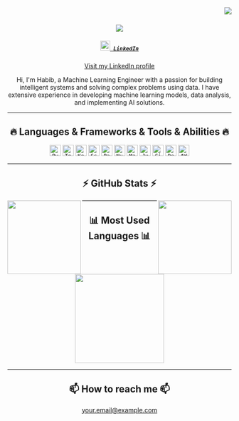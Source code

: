 <!-- Visitor Badge -->
<img align="right" src="https://visitor-badge.laobi.icu/badge?page_id=yourusername.yourusername">

<!-- Typing SVG -->
<h1 align="center">
  <a href="https://git.io/typing-svg">
    <img src="https://readme-typing-svg.herokuapp.com/?lines=Hi+there,+I'm+Habib;  Machine+Learning+Engineer&center=true&size=30">
  </a>
</h1>

<!-- LinkedIn Profile -->
<h5 align="center">
  <code><a href="https://www.linkedin.com/in/yourprofile/" title="LinkedIn Profile"><img width="22" src="images/linkedin.svg"> LinkedIn</a></code>
</h5>
<p align="center">
  <a href="https://www.linkedin.com/in/yourprofile/">Visit my LinkedIn profile</a>
</p>

<!-- Introductory Paragraph -->
<p align="center">
  Hi, I'm Habib, a Machine Learning Engineer with a passion for building intelligent systems and solving complex problems using data. I have extensive experience in developing machine learning models, data analysis, and implementing AI solutions.
</p>

<!-- Languages & Frameworks -->
<hr>
<h2 align="center">🔥 Languages & Frameworks & Tools & Abilities 🔥</h2>
<p align="center">
  <code><img title="Python" height="25" src="images/python-original.svg"></code>
  <code><img title="TensorFlow" height="25" src="images/tensorflow.png"></code>
  <code><img title="Keras" height="25" src="images/keras.png"></code>
  <code><img title="Scikit-Learn" height="25" src="images/scikit-learn.png"></code>
  <code><img title="Pandas" height="25" src="images/pandas.svg"></code>
  <code><img title="NumPy" height="25" src="images/numpy.svg"></code>
  <code><img title="Matplotlib" height="25" src="images/matplotlib.svg"></code>
  <code><img title="Jupyter" height="25" src="images/jupyter.svg"></code>
  <code><img title="Git" height="25" src="images/git-original.svg"></code>
  <code><img title="Docker" height="25" src="images/docker.svg"></code>
  <code><img title="AWS" height="25" src="images/aws.svg"></code>
</p>

<!-- GitHub Stats -->
<hr>
<h2 align="center">⚡ GitHub Stats ⚡</h2>
<p align="center">
  <a href="https://github.com/anuraghazra/github-readme-stats">
    <img align="left" src="https://github-readme-stats.vercel.app/api?username=yourusername&show_icons=true" height="165" />
  </a>
  <a href="https://github.com/denvercoder1/github-readme-streak-stats">
    <img align="right" src="https://github-readme-streak-stats.herokuapp.com/?user=yourusername" height="165" />
  </a>
</p>

<!-- Most Used Languages -->
<hr>
<h2 align="center">📊 Most Used Languages 📊</h2>
<p align="center">
  <a href="https://github.com/anuraghazra/github-readme-stats">
    <img height="200" src="https://github-readme-stats.vercel.app/api/top-langs/?username=yourusername&langs_count=8&layout=compact" />
  </a>
</p>

<!-- Contact -->
<hr>
<h2 align="center">📫 How to reach me 📫</h2>
<p align="center">
  <a href="mailto:your.email@example.com">your.email@example.com</a>
</p>
